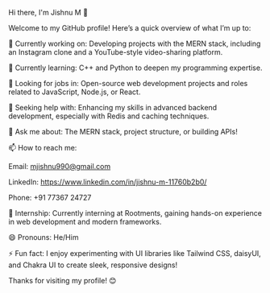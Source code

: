 Hi there, I'm Jishnu M 👋

Welcome to my GitHub profile! Here’s a quick overview of what I’m up to:

🔭 Currently working on: Developing projects with the MERN stack, including an Instagram clone and a YouTube-style video-sharing platform.

🌱 Currently learning: C++ and Python to deepen my programming expertise.

👯 Looking for jobs in: Open-source web development projects and roles related to JavaScript, Node.js, or React.

🤔 Seeking help with: Enhancing my skills in advanced backend development, especially with Redis and caching techniques.

💬 Ask me about: The MERN stack, project structure, or building APIs!

📫 How to reach me:

Email: mjishnu990@gmail.com

LinkedIn: https://www.linkedin.com/in/jishnu-m-11760b2b0/

Phone: +91 77367 24727

💼 Internship: Currently interning at Rootments, gaining hands-on experience in web development and modern frameworks.

😄 Pronouns: He/Him

⚡ Fun fact: I enjoy experimenting with UI libraries like Tailwind CSS, daisyUI, and Chakra UI to create sleek, responsive designs!

Thanks for visiting my profile! 😊
